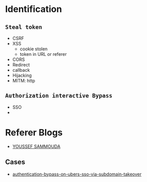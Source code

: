 # Identification
## `Steal token`
- CSRF
- XSS
  - cookie stolen
  - token in URL or referer 
- CORS
- Redirect
- callback
- Hijacking
- MITM: http

## `Authorization interactive Bypass`
- SSO
- 



# Referer Blogs
- [YOUSSEF SAMMOUDA](https://ysamm.com/)

## Cases
- [authentication-bypass-on-ubers-sso-via-subdomain-takeover](https://www.arneswinnen.net/2017/06/authentication-bypass-on-ubers-sso-via-subdomain-takeover/)
